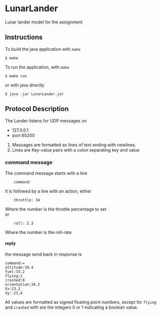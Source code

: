# LunarLander
Lunar lander model for the assignment

## Instructions

To build the java application with `make`
```shell-session
$ make
```

To run the application, with `make`
```shell-session
$ make run
```
or with java directly
```shell-session
$ java -jar LunarLander.jar
```

## Protocol Description
The Lander listens for UDP messages on 

+ 127.0.0.1
+ port 65200


1. Messages are formatted as lines of text ending with newlines.
2. Lines are Key-value pairs with a colon separating key and value

### command message
The command message starts with a line 

        command:

It is followed by a line with an action, either 

        throttle: 34

Where the number is the throttle percentage to set  
or  

        roll: 2.3

Where the number is the roll-rate


#### reply
the message send back in response is

```
command:=
altitude:34.4
fuel:33.2
flying:1
crashed:0
orientation:34.2
Vx:23.2
Vy:-23,4
```

All values are formatted as signed floating point numbers, except for `flying`
and `crashed` with are the integers 0 or 1 indicating a boolean value.

